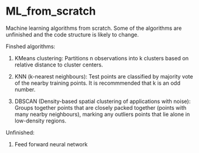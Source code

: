 # ML_from_scratch
Machine learning algorithms from scratch. Some of the algorithms are unfinished and the code structure is likely to change.

Finshed algorithms:

1.  KMeans clustering: Partitions n observations into k clusters based on relative distance to cluster centers.
  
2.  KNN (k-nearest neighbours): Test points are classified by majority vote of the nearby training points. It is recommmended that k is an odd number.
  
3.  DBSCAN (Density-based spatial clustering of applications with noise): Groups together points that are closely packed together (points      with many nearby neighbours), marking any outliers points that lie alone in low-density regions.
  
  

Unfinished:
 
 1. Feed forward neural network
